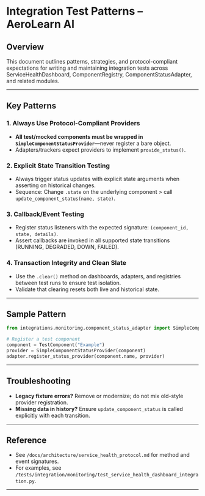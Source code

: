 # Integration Test Patterns – AeroLearn AI

## Overview
This document outlines patterns, strategies, and protocol-compliant expectations for writing and maintaining integration tests across ServiceHealthDashboard, ComponentRegistry, ComponentStatusAdapter, and related modules.

---

## Key Patterns

### 1. Always Use Protocol-Compliant Providers
- **All test/mocked components must be wrapped in `SimpleComponentStatusProvider`**—never register a bare object.
- Adapters/trackers expect providers to implement `provide_status()`.

### 2. Explicit State Transition Testing
- Always trigger status updates with explicit state arguments when asserting on historical changes.
- Sequence: Change `.state` on the underlying component > call `update_component_status(name, state)`.

### 3. Callback/Event Testing
- Register status listeners with the expected signature: `(component_id, state, details)`.
- Assert callbacks are invoked in all supported state transitions (RUNNING, DEGRADED, DOWN, FAILED).

### 4. Transaction Integrity and Clean Slate
- Use the `.clear()` method on dashboards, adapters, and registries between test runs to ensure test isolation.
- Validate that clearing resets both live and historical state.

---

## Sample Pattern

```python
from integrations.monitoring.component_status_adapter import SimpleComponentStatusProvider

# Register a test component
component = TestComponent("Example")
provider = SimpleComponentStatusProvider(component)
adapter.register_status_provider(component.name, provider)
```

---

## Troubleshooting

- **Legacy fixture errors?** Remove or modernize; do not mix old-style provider registration.
- **Missing data in history?** Ensure `update_component_status` is called explicitly with each transition.

---

## Reference

- See `/docs/architecture/service_health_protocol.md` for method and event signatures.
- For examples, see `/tests/integration/monitoring/test_service_health_dashboard_integration.py`.

---
